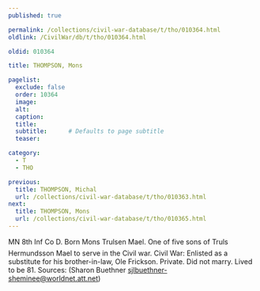 ```yaml
---
published: true

permalink: /collections/civil-war-database/t/tho/010364.html
oldlink: /CivilWar/db/t/tho/010364.html

oldid: 010364

title: THOMPSON, Mons

pagelist:
  exclude: false
  order: 10364
  image: 
  alt:
  caption:
  title:
  subtitle:      # Defaults to page subtitle
  teaser:

category: 
  - T 
  - THO

previous:
  title: THOMPSON, Michal
  url: /collections/civil-war-database/t/tho/010363.html  
next:
  title: THOMPSON, Mons
  url: /collections/civil-war-database/t/tho/010365.html   
---
```

MN 8th Inf Co D. Born &#147;Mons Trulsen Mael&#148;. One of five sons of Truls Hermundsson Mael to serve in the Civil war. Civil War: Enlisted as a substitute for his brother-in-law, Ole Frickson. Private. Did not marry. Lived to be 81. Sources: (Sharon Buethner [sjlbuethner-sheminee@worldnet.att.net](mailto:sjlbuethner-sheminee@worldnet.att.net))